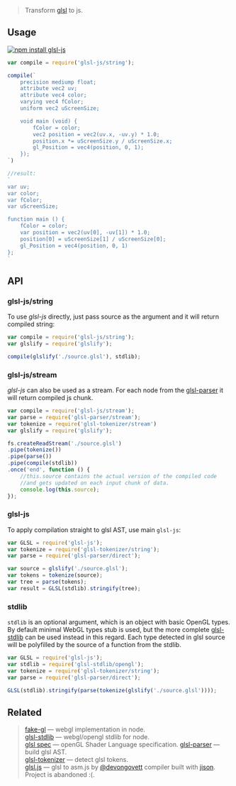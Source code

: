 > Transform [glsl](https://www.opengl.org/documentation/glsl/) to js.

## Usage

[![npm install glsl-js](https://nodei.co/npm/glsl-js.png?mini=true)](https://npmjs.org/package/glsl-js/)

```js
var compile = require('glsl-js/string');

compile(`
	precision mediump float;
	attribute vec2 uv;
	attribute vec4 color;
	varying vec4 fColor;
	uniform vec2 uScreenSize;

	void main (void) {
		fColor = color;
		vec2 position = vec2(uv.x, -uv.y) * 1.0;
		position.x *= uScreenSize.y / uScreenSize.x;
		gl_Position = vec4(position, 0, 1);
	});
`)

//result:
`
var uv;
var color;
var fColor;
var uScreenSize;

function main () {
	fColor = color;
	var position = vec2(uv[0], -uv[1]) * 1.0;
	position[0] = uScreenSize[1] / uScreenSize[0];
	gl_Position = vec4(position, 0, 1)
};
`
```


## API

### glsl-js/string

To use _glsl-js_ directly, just pass source as the argument and it will return compiled string:

```js
var compile = require('glsl-js/string');
var glslify = require('glslify');

compile(glslify('./source.glsl'), stdlib);
```

### glsl-js/stream

_glsl-js_ can also be used as a stream. For each node from the [glsl-parser](http://stack.gl/packages/#stackgl/glsl-parser) it will return compiled js chunk.

```js
var compile = require('glsl-js/stream');
var parse = require('glsl-parser/stream');
var tokenize = require('glsl-tokenizer/stream')
var glslify = require('glslify');

fs.createReadStream('./source.glsl')
.pipe(tokenize())
.pipe(parse())
.pipe(compile(stdlib))
.once('end', function () {
	//this.source contains the actual version of the compiled code
	//and gets updated on each input chunk of data.
	console.log(this.source);
});
```

### glsl-js

To apply compilation straight to glsl AST, use main `glsl-js`:

```js
var GLSL = require('glsl-js');
var tokenize = require('glsl-tokenizer/string');
var parse = require('glsl-parser/direct');

var source = glslify('./source.glsl');
var tokens = tokenize(source);
var tree = parse(tokens);
var result = GLSL(stdlib).stringify(tree);
```

### stdlib

`stdlib` is an optional argument, which is an object with basic OpenGL types. By default minimal WebGL types stub is used, but the more complete [glsl-stdlib](https://npmjs.org/package/glsl-stdlib) can be used instead in this regard. Each type detected in glsl source will be polyfilled by the source of a function from the stdlib.

```js
var GLSL = require('glsl-js');
var stdlib = require('glsl-stdlib/opengl');
var tokenize = require('glsl-tokenizer/string');
var parse = require('glsl-parser/direct');

GLSL(stdlib).stringify(parse(tokenize(glslify('./source.glsl'))));
```


## Related

> [fake-gl](https://npmjs.org/package/fake-gl) — webgl implementation in node.</br>
> [glsl-stdlib](https://npmjs.org/package/glsl-stdlib) — webgl/opengl stdlib for node.</br>
> [glsl spec](https://www.opengl.org/documentation/glsl/) — openGL Shader Language specification.
> [glsl-parser](http://stack.gl/packages/#stackgl/glsl-parser) — build glsl AST.</br>
> [glsl-tokenizer](http://stack.gl/packages/#stackgl/glsl-tokenizer) — detect glsl tokens.</br>
> [glsl.js](https://npmjs.org/package/glsl) — glsl to asm.js by [@devongovett](https://github.com/devongovett) compiler built with [jison](https://npmjs.org/package/jison). Project is abandoned :(.</br>